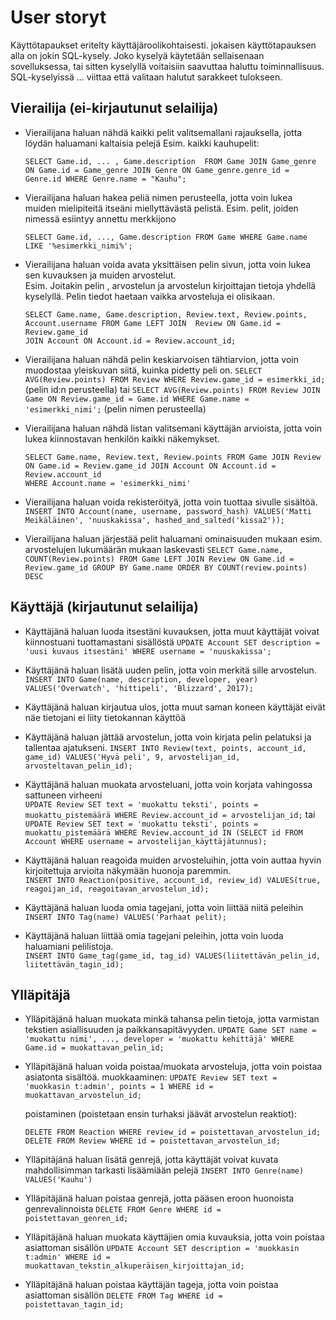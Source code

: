 User storyt
===========

Käyttötapaukset eritelty käyttäjäroolikohtaisesti. jokaisen käyttötapauksen alla on jokin SQL-kysely. Joko kyselyä käytetään sellaisenaan sovelluksessa, tai sitten kyselyllä voitaisiin saavuttaa haluttu toiminnallisuus. SQL-kyselyissä ... viittaa että valitaan halutut sarakkeet tulokseen. 


Vierailija (ei-kirjautunut selailija)
-------------------------------------

* Vierailijana haluan nähdä kaikki pelit valitsemallani rajauksella, jotta löydän haluamani kaltaisia pelejä 
   Esim. kaikki kauhupelit: 

   ```
   SELECT Game.id, ... , Game.description  FROM Game JOIN Game_genre ON Game.id = Game_genre JOIN Genre ON Game_genre.genre_id = Genre.id WHERE Genre.name = "Kauhu"; 
   ```

* Vierailijana haluan hakea peliä nimen perusteella, jotta voin lukea muiden mielipiteitä itseäni miellyttävästä pelistä. 
    Esim. pelit, joiden nimessä esiintyy annettu merkkijono
    ```
    SELECT Game.id, ..., Game.description FROM Game WHERE Game.name LIKE '%esimerkki_nimi%';
    ```
* Vierailijana haluan voida avata yksittäisen pelin sivun, jotta voin lukea sen kuvauksen ja muiden arvostelut.  
    Esim. Joitakin pelin , arvostelun ja arvostelun kirjoittajan tietoja yhdellä kyselyllä. Pelin tiedot haetaan vaikka arvosteluja ei olisikaan. 

    ```
    SELECT Game.name, Game.description, Review.text, Review.points, Account.username FROM Game LEFT JOIN  Review ON Game.id = Review.game_id
    JOIN Account ON Account.id = Review.account_id; 
    ```
* Vierailijana haluan nähdä pelin keskiarvoisen tähtiarvion, jotta voin muodostaa yleiskuvan siitä, kuinka pidetty peli on. 
    `SELECT AVG(Review.points) FROM Review WHERE Review.game_id = esimerkki_id;` (pelin id:n perusteella)
    tai 
    `SELECT AVG(Review.points) FROM Review JOIN Game ON Review.game_id = Game.id WHERE Game.name = 'esimerkki_nimi';` (pelin nimen perusteella)

* Vierailijana haluan nähdä listan valitsemani käyttäjän arvioista, jotta voin lukea kiinnostavan henkilön kaikki näkemykset. 

    ```
    SELECT Game.name, Review.text, Review.points FROM Game JOIN Review ON Game.id = Review.game_id JOIN Account ON Account.id = Review.account_id
    WHERE Account.name = 'esimerkki_nimi'
    ```
* Vierailijana haluan voida rekisteröityä, jotta voin tuottaa sivulle sisältöä. 
    `INSERT INTO Account(name, username, password_hash) VALUES('Matti Meikäläinen', 'nuuskakissa', hashed_and_salted('kissa2'));`

* Vierailijana haluan järjestää pelit haluamani ominaisuuden mukaan 
    esim. arvostelujen lukumäärän mukaan laskevasti 
    `SELECT Game.name, COUNT(Review.points) FROM Game LEFT JOIN Review ON Game.id = Review.game_id GROUP BY Game.name ORDER BY COUNT(review.points) DESC`

Käyttäjä (kirjautunut selailija)
--------------------------------

* Käyttäjänä haluan luoda itsestäni kuvauksen, jotta muut käyttäjät voivat kiinnostuani tuottamastani sisällöstä 
   `UPDATE Account SET description = 'uusi kuvaus itsestäni' WHERE username = 'nuuskakissa';`

* Käyttäjänä haluan lisätä uuden pelin, jotta voin merkitä sille arvostelun.  
    `INSERT INTO Game(name, description, developer, year) VALUES('Overwatch', 'hittipeli', 'Blizzard', 2017);`

* Käyttäjänä haluan kirjautua ulos, jotta muut saman koneen käyttäjät eivät näe tietojani 
    ei liity tietokannan käyttöä 

* Käyttäjänä haluan jättää arvostelun, jotta voin kirjata pelin pelatuksi ja tallentaa ajatukseni. 
    `INSERT INTO Review(text, points, account_id, game_id) VALUES('Hyvä peli', 9, arvostelijan_id, arvosteltavan_pelin_id);` 

* Käyttäjänä haluan muokata arvosteluani, jotta voin korjata vahingossa sattuneen virheeni  
    `UPDATE Review SET text = 'muokattu teksti', points = muokattu_pistemäärä WHERE Review.account_id = arvostelijan_id;`
    tai 
    `UPDATE Review SET text = 'muokattu teksti', points = muokattu_pistemäärä WHERE Review.account_id IN (SELECT id FROM Account WHERE username = arvostelijan_käyttäjätunnus);`

* Käyttäjänä haluan reagoida muiden arvosteluihin, jotta voin auttaa hyvin kirjoitettuja arvioita näkymään huonoja paremmin.  
   `INSERT INTO Reaction(positive, account_id, review_id) VALUES(true, reagoijan_id, reagoitavan_arvostelun_id);`


* Käyttäjänä haluan luoda omia tagejani, jotta voin liittää niitä peleihin
    `INSERT INTO Tag(name) VALUES('Parhaat pelit);`

* Käyttäjänä haluan liittää omia tagejani peleihin, jotta voin luoda haluamiani pelilistoja.  
   `INSERT INTO Game_tag(game_id, tag_id) VALUES(liitettävän_pelin_id, liitettävän_tagin_id);`


Ylläpitäjä
----------

* Ylläpitäjänä haluan muokata minkä tahansa pelin tietoja, jotta varmistan tekstien asiallisuuden ja paikkansapitävyyden.
   `UPDATE Game SET name = 'muokattu nimi', ..., developer = 'muokattu kehittäjä' WHERE Game.id = muokattavan_pelin_id; `  

* Ylläpitäjänä haluan voida poistaa/muokata arvosteluja, jotta voin poistaa asiatonta sisältöä. 
   muokkaaminen: 
   `UPDATE Review SET text = 'muokkasin t:admin', points = 1 WHERE id = muokattavan_arvostelun_id;`

   poistaminen (poistetaan ensin turhaksi jäävät arvostelun reaktiot):  
  
  ```
  DELETE FROM Reaction WHERE review_id = poistettavan_arvostelun_id;
  DELETE FROM Review WHERE id = poistettavan_arvostelun_id;
  ```

* Ylläpitäjänä haluan lisätä genrejä, jotta käyttäjät voivat kuvata mahdollisimman tarkasti lisäämiään pelejä
    `INSERT INTO Genre(name) VALUES('Kauhu')`

* Ylläpitäjänä haluan poistaa genrejä, jotta pääsen eroon huonoista genrevalinnoista
    `DELETE FROM Genre WHERE id = poistettavan_genren_id;`
* Ylläpitäjänä haluan muokata käyttäjien omia kuvauksia, jotta voin poistaa asiattoman sisällön
    `UPDATE Account SET description = 'muokkasin t:admin' WHERE id = muokattavan_tekstin_alkuperäisen_kirjoittajan_id;`

* Ylläpitäjänä haluan poistaa käyttäjän tageja, jotta voin poistaa asiattoman sisällön
    `DELETE FROM Tag WHERE id = poistettavan_tagin_id;`


